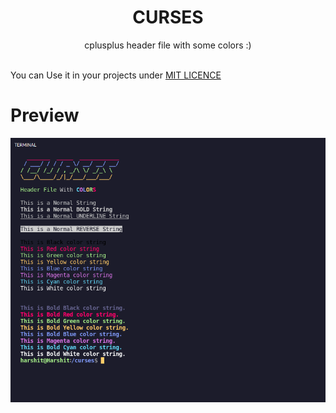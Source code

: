 <h1 align="center">CURSES</h1>

<p align="center">
  cplusplus header file with some colors :)
</p>

<br>You can Use it in your projects under <a href="LICENSE">MIT LICENCE</a>

# Preview

<p align="center">
  <img src="img/preview.png" alt="PreviewImage">
</p>

